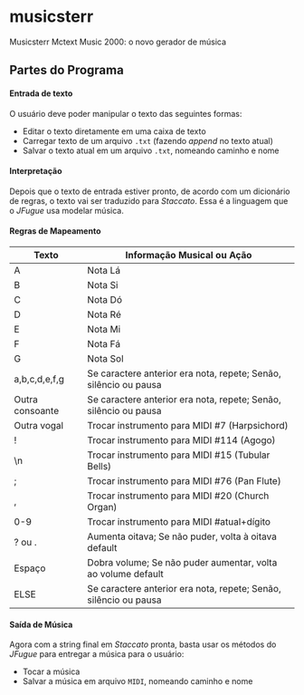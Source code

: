 # musicsterr
Musicsterr Mctext Music 2000: o novo gerador de música

## Partes do Programa
#### Entrada de texto
O usuário deve poder manipular o texto das seguintes formas:
- Editar o texto diretamente em uma caixa de texto
- Carregar texto de um arquivo `.txt` (fazendo *append* no texto atual)
- Salvar o texto atual em um arquivo `.txt`, nomeando caminho e nome

#### Interpretação
Depois que o texto de entrada estiver pronto, de acordo com um dicionário de regras, o texto vai ser traduzido para *Staccato*.
Essa é a linguagem que o *JFugue* usa modelar música.

#### Regras de Mapeamento
Texto | Informação Musical ou Ação
------------ | -------------
A | Nota Lá
B | Nota Si
C | Nota Dó
D | Nota Ré
E | Nota Mi
F | Nota Fá
G | Nota Sol
a,b,c,d,e,f,g | Se caractere anterior era nota, repete; Senão, silêncio ou pausa
Outra consoante | Se caractere anterior era nota, repete; Senão, silêncio ou pausa
Outra vogal | Trocar instrumento para MIDI #7 (Harpsichord)
! | Trocar instrumento para MIDI #114 (Agogo)
\n | Trocar instrumento para MIDI #15 (Tubular Bells)
; | Trocar instrumento para MIDI #76 (Pan Flute)
, | Trocar instrumento para MIDI #20 (Church Organ)
0-9 | Trocar instrumento para MIDI #atual+dígito
? ou . | Aumenta oitava; Se não puder, volta à oitava default
Espaço | Dobra volume; Se não puder aumentar, volta ao volume default
ELSE | Se caractere anterior era nota, repete; Senão, silêncio ou pausa

#### Saída de Música
Agora com a string final em *Staccato* pronta, basta usar os métodos do *JFugue* para entregar a música para o usuário:
- Tocar a música
- Salvar a música em arquivo `MIDI`, nomeando caminho e nome
